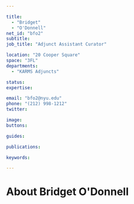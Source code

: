 ```yaml
---

title:
  - "Bridget"
  - "O'Donnell"
net_id: "bfo2"
subtitle: 
job_title: "Adjunct Assistant Curator"

location: "20 Cooper Square"
space: "3FL"
departments:
  - "KARMS Adjuncts"

status: 
expertise:

email: "bfo2@nyu.edu"
phone: "(212) 998-1212"
twitter: 

image: 
buttons:

guides:

publications:

keywords:

---
```


# About Bridget O'Donnell


